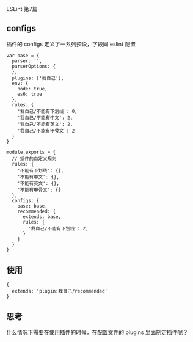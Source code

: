 ESLint 第7篇

## configs

插件的 configs 定义了一系列预设，字段同 eslint 配置

```
var base = {
  parser: '',
  parserOptions: {
  },
  plugins: ['我自己'],
  env: {
    node: true,
    es6: true
  },
  rules: {
    '我自己/不能有下划线': 0,
    '我自己/不能有中文': 2,
    '我自己/不能有英文': 2,
    '我自己/不能有甲骨文': 2
  }
}

module.exports = {
  // 插件的自定义规则
  rules: {
    '不能有下划线': {},
    '不能有中文': {},
    '不能有英文': {},
    '不能有甲骨文': {}
  },
  configs: {
    base: base,
    recommended: {
      extends: base,
      rules: {
        '我自己/不能有下划线': 2,
      }
    }
  }
}
```

## 使用

```
{
  extends: 'plugin:我自己/recommended'
}
```

## 思考

什么情况下需要在使用插件的时候，在配置文件的 plugins 里面制定插件呢？
